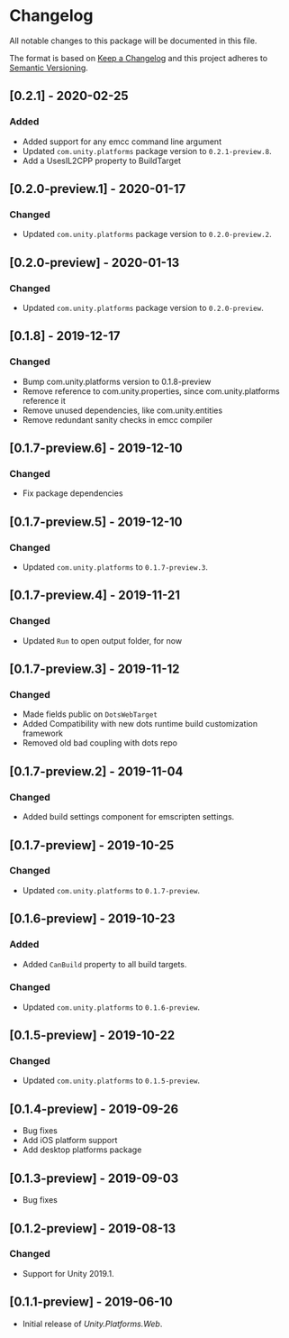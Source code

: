 # Changelog
All notable changes to this package will be documented in this file.

The format is based on [Keep a Changelog](http://keepachangelog.com/en/1.0.0/)
and this project adheres to [Semantic Versioning](http://semver.org/spec/v2.0.0.html).

## [0.2.1] - 2020-02-25

### Added
- Added support for any emcc command line argument
- Updated `com.unity.platforms` package version to `0.2.1-preview.8`.
- Add a UsesIL2CPP property to BuildTarget

## [0.2.0-preview.1] - 2020-01-17

### Changed
- Updated `com.unity.platforms` package version to `0.2.0-preview.2`.

## [0.2.0-preview] - 2020-01-13

### Changed
- Updated `com.unity.platforms` package version to `0.2.0-preview`.

## [0.1.8] - 2019-12-17

### Changed
- Bump com.unity.platforms version to 0.1.8-preview
- Remove reference to com.unity.properties, since com.unity.platforms reference it
- Remove unused dependencies, like com.unity.entities
- Remove redundant sanity checks in emcc compiler

## [0.1.7-preview.6] - 2019-12-10

### Changed
- Fix package dependencies

## [0.1.7-preview.5] - 2019-12-10

### Changed
- Updated `com.unity.platforms` to `0.1.7-preview.3`.
## [0.1.7-preview.4] - 2019-11-21

### Changed
- Updated `Run` to open output folder, for now

## [0.1.7-preview.3] - 2019-11-12

### Changed
- Made fields public on `DotsWebTarget`
- Added Compatibility with new dots runtime build customization framework
- Removed old bad coupling with dots repo

## [0.1.7-preview.2] - 2019-11-04

### Changed
- Added build settings component for emscripten settings. 

## [0.1.7-preview] - 2019-10-25

### Changed
- Updated `com.unity.platforms` to `0.1.7-preview`.

## [0.1.6-preview] - 2019-10-23

### Added
- Added `CanBuild` property to all build targets.

### Changed
- Updated `com.unity.platforms` to `0.1.6-preview`.

## [0.1.5-preview] - 2019-10-22

### Changed
- Updated `com.unity.platforms` to `0.1.5-preview`.

## [0.1.4-preview] - 2019-09-26
- Bug fixes  
- Add iOS platform support
- Add desktop platforms package

## [0.1.3-preview] - 2019-09-03

- Bug fixes  

## [0.1.2-preview] - 2019-08-13

### Changed

- Support for Unity 2019.1.

## [0.1.1-preview] - 2019-06-10

- Initial release of *Unity.Platforms.Web*.
